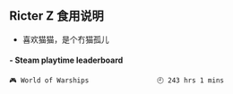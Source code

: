 ## Ricter Z 食用说明
- 喜欢猫猫，是个冇猫孤儿

<!-- steam-box start -->
#### - Steam playtime leaderboard
```text
🎮 World of Warships                 🕘 243 hrs 1 mins
```
<!-- Powered by https://github.com/YouEclipse/steam-box . -->
<!-- steam-box end -->

